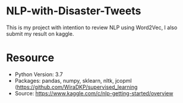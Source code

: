 # NLP-with-Disaster-Tweets
This is my project with intention to review NLP using Word2Vec, I also submit my result on kaggle.

# Resource
- Python Version: 3.7
- Packages: pandas, numpy, sklearn, nltk, jcopml (https://github.com/WiraDKP/supervised_learning
- Source: https://www.kaggle.com/c/nlp-getting-started/overview

